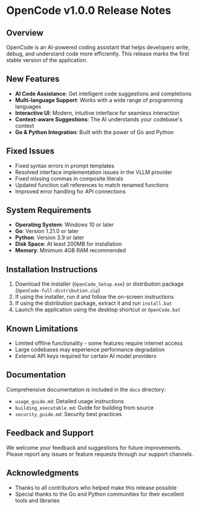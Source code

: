 # OpenCode v1.0.0 Release Notes

## Overview

OpenCode is an AI-powered coding assistant that helps developers write, debug, and understand code more efficiently. This release marks the first stable version of the application.

## New Features

- **AI Code Assistance**: Get intelligent code suggestions and completions
- **Multi-language Support**: Works with a wide range of programming languages
- **Interactive UI**: Modern, intuitive interface for seamless interaction
- **Context-aware Suggestions**: The AI understands your codebase's context
- **Go & Python Integration**: Built with the power of Go and Python

## Fixed Issues

- Fixed syntax errors in prompt templates
- Resolved interface implementation issues in the VLLM provider
- Fixed missing commas in composite literals
- Updated function call references to match renamed functions
- Improved error handling for API connections

## System Requirements

- **Operating System**: Windows 10 or later
- **Go**: Version 1.21.0 or later
- **Python**: Version 3.9 or later
- **Disk Space**: At least 200MB for installation
- **Memory**: Minimum 4GB RAM recommended

## Installation Instructions

1. Download the installer (`OpenCode_Setup.exe`) or distribution package (`OpenCode-full-distribution.zip`)
2. If using the installer, run it and follow the on-screen instructions
3. If using the distribution package, extract it and run `install.bat`
4. Launch the application using the desktop shortcut or `OpenCode.bat`

## Known Limitations

- Limited offline functionality - some features require internet access
- Large codebases may experience performance degradation
- External API keys required for certain AI model providers

## Documentation

Comprehensive documentation is included in the `docs` directory:
- `usage_guide.md`: Detailed usage instructions
- `building_executable.md`: Guide for building from source
- `security_guide.md`: Security best practices

## Feedback and Support

We welcome your feedback and suggestions for future improvements. Please report any issues or feature requests through our support channels.

## Acknowledgments

- Thanks to all contributors who helped make this release possible
- Special thanks to the Go and Python communities for their excellent tools and libraries
